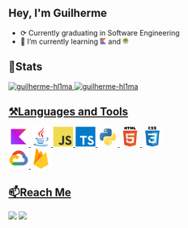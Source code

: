 ## Hey, I'm Guilherme

- ⟳ Currently graduating in Software Engineering
- 🌱 I’m currently learning <span><img width="12" height="12" src="https://github.com/guilherme-hl1ma/guilherme-hl1ma/blob/main/kotlin.png" /></span> and <span><img width="12" height="12" src="https://github.com/guilherme-hl1ma/guilherme-hl1ma/blob/main/android_studio.png" /></span>

## 🔗Stats

<div>
  <a href="https://github.com/guilherme-hl1ma">
  <img height="180em" src="https://github-readme-stats.vercel.app/api?username=guilherme-hl1ma&show_icons=true&theme=dark&locale=en" alt="guilherme-hl1ma" />
  <img height="180em" src="https://github-readme-stats.vercel.app/api/top-langs?username=guilherme-hl1ma&show_icons=true&theme=dark&locale=en&layout=compact" alt="guilherme-hl1ma" />
</div>
      
## ⚒️Languages and Tools

<div> 
  
  <div>
    <a href="https://kotlinlang.org/" target="_blank" rel="noreferrer"> 
      <img src="https://raw.githubusercontent.com/devicons/devicon/master/icons/kotlin/kotlin-original.svg" alt="kotlin" width="40" height="40"/> 
    </a> 
    <a href="https://www.java.com" target="_blank" rel="noreferrer"> 
      <img src="https://raw.githubusercontent.com/devicons/devicon/master/icons/java/java-original.svg" alt="java" width="40" height="40"/> 
    </a> 
    <a href="https://developer.mozilla.org/en-US/docs/Web/JavaScript" target="_blank" rel="noreferrer"> 
      <img src="https://raw.githubusercontent.com/devicons/devicon/master/icons/javascript/javascript-original.svg" alt="javascript" width="40" height="40"/> 
    </a> 
    <a href="https://www.typescriptlang.org/" target="_blank" rel="noreferrer">
      <img src="https://raw.githubusercontent.com/devicons/devicon/master/icons/typescript/typescript-original.svg" alt="typescript" width="40" height="40"/>
    </a> 
    <a href="https://www.python.org" target="_blank" rel="noreferrer"> 
      <img src="https://raw.githubusercontent.com/devicons/devicon/master/icons/python/python-original.svg" alt="python" width="40" height="40"/> 
    </a>   
    <a href="https://www.w3.org/html/" target="_blank" rel="noreferrer">
      <img src="https://raw.githubusercontent.com/devicons/devicon/master/icons/html5/html5-original-wordmark.svg" alt="html5" width="40" height="40"/> 
    </a>  
    <a href="https://www.w3schools.com/css/" target="_blank" rel="noreferrer"> 
      <img src="https://raw.githubusercontent.com/devicons/devicon/master/icons/css3/css3-original-wordmark.svg" alt="css3" width="40" height="40"/>
  </div>
    
  <div>
    <a href="https://cloud.google.com/" target="_blank" rel="noreferrer"> 
      <img src="https://raw.githubusercontent.com/devicons/devicon/master/icons/googlecloud/googlecloud-original.svg" alt="googlecloud" width="40" height="40"/>
     <a href="https://firebase.google.com/?hl=en&authuser=0" target="_blank" rel="noreferrer"> 
      <img src="https://raw.githubusercontent.com/devicons/devicon/master/icons/firebase/firebase-original.svg" alt="firebase" width="40" height="40"/>
  </div>
      
<div>

## 📫Reach Me
<div> 
  <a href = "mailto:guihlimaa@gmail.com"><img src="https://img.shields.io/badge/-Gmail-%23333?style=for-the-badge&logo=gmail&logoColor=white" target="_blank"></a>
  <a href="www.linkedin.com/in/guilhermehl1ma" target="_blank"><img src="https://img.shields.io/badge/-LinkedIn-%230077B5?style=for-the-badge&logo=linkedin&logoColor=white" target="_blank"></a> 
</div>
